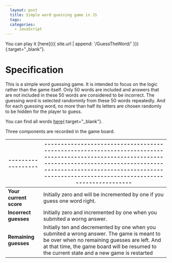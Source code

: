 ```yaml
---
  layout: post
  title: Simple word guessing game in JS
  tags:
  categories:
    - JavaScript
---
```


You can play it [here]({{ site.url | append: '/GuessTheWord/' }}){:target="_blank"}.

# **Specification**

This is a simple word guessing game. It is intended to focus on the logic rather
than the game itself. Only 50 words are included and answers that are not included
in these 50 words are considered to be incorrect. The guessing word is selected randommly from these 50 words repeatedly. And for each guessing word, no more than
half its letters are chosen randomly to be hidden for the player to guess.

You can find all words [here](https://xiandew.github.io/GuessTheWord/js/words.js){:target="_blank"}.

Three components are recorded in the game board.

| ------------------ | ----------------------------------------------------------------------------------------------------------------------------------------------------------------------------------------------------------------------------------------- |
| ------------------ | ----------------------------------------------------------------------------------------------------------------------------------------------------------------------------------------------------------------------------------------- |
| **Your current score** | Initially zero and will be incremented by one if you guess one word right.                                                                                                                                                                |
| **Incorrect guesses**  | Initially zero and incremented by one when you submited a worng answer.                                                                                                                                                                   |
| **Remaining guesses**  | Initially ten and decremented by one when you submited a wrong answer. The game is meant to be over when no remaining guesses are left. And at that time, the game board will be resumed to the current state and a new game is restarted |
